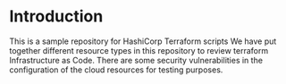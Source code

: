 # Introduction

This is a sample repository for HashiCorp Terraform scripts
We have put together different resource types in this repository to review terraform Infrastructure as Code. There are some security vulnerabilities in the configuration of the cloud resources for testing purposes.
